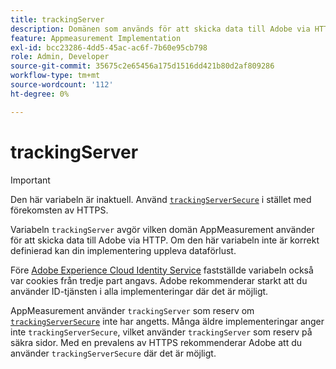 ```yaml
---
title: trackingServer
description: Domänen som används för att skicka data till Adobe via HTTP.
feature: Appmeasurement Implementation
exl-id: bcc23286-4dd5-45ac-ac6f-7b60e95cb798
role: Admin, Developer
source-git-commit: 35675c2e65456a175d1516dd421b80d2af809286
workflow-type: tm+mt
source-wordcount: '112'
ht-degree: 0%

---
```


# trackingServer

>[!IMPORTANT]
>
>Den här variabeln är inaktuell. Använd [`trackingServerSecure`](trackingserversecure.md) i stället med förekomsten av HTTPS.

Variabeln `trackingServer` avgör vilken domän AppMeasurement använder för att skicka data till Adobe via HTTP. Om den här variabeln inte är korrekt definierad kan din implementering uppleva dataförlust.

Före [Adobe Experience Cloud Identity Service](https://experienceleague.adobe.com/en/docs/id-service/using/home) fastställde variabeln också var cookies från tredje part angavs. Adobe rekommenderar starkt att du använder ID-tjänsten i alla implementeringar där det är möjligt.

AppMeasurement använder `trackingServer` som reserv om [`trackingServerSecure`](trackingserversecure.md) inte har angetts. Många äldre implementeringar anger inte `trackingServerSecure`, vilket använder `trackingServer` som reserv på säkra sidor. Med en prevalens av HTTPS rekommenderar Adobe att du använder `trackingServerSecure` där det är möjligt.

